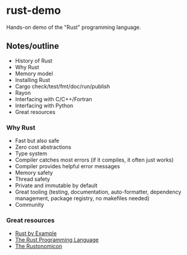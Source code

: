 

# rust-demo

Hands-on demo of the "Rust" programming language.


## Notes/outline

- History of Rust
- Why Rust
- Memory model
- Installing Rust
- Cargo check/test/fmt/doc/run/publish
- Rayon
- Interfacing with C/C++/Fortran
- Interfacing with Python
- Great resources


### Why Rust

- Fast but also safe
- Zero cost abstractions
- Type system
- Compiler catches most errors (if it compiles, it often just works)
- Compiler provides helpful error messages
- Memory safety
- Thread safety
- Private and immutable by default
- Great tooling (testing, documentation, auto-formatter, dependency management, package registry, no makefiles needed)
- Community


### Great resources

- [Rust by Example](https://doc.rust-lang.org/rust-by-example/)
- [The Rust Programming Language](https://doc.rust-lang.org/book/)
- [The Rustonomicon](https://doc.rust-lang.org/nomicon/)
